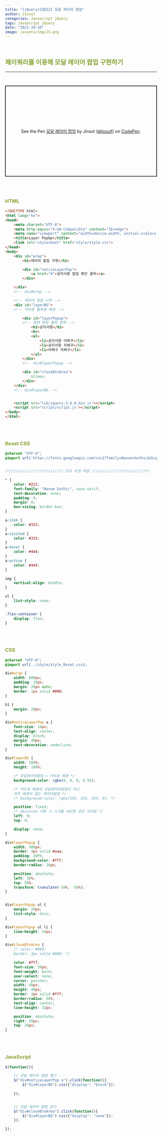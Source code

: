 ```yaml
---
title: "[jQuery][QUIZ] 모달 레이어 팝업"
author: Jinsol
categories: Javascript jQuery
tags: JavaScript jQuery
date: "2021-10-10"
image: /assets/img/JS.png
---
```


<br>

## <span style="color:#87a333">제이쿼리를 이용해 모달 레이어 팝업 구현하기</span>

<hr>
<br>

<p class="codepen" data-height="300" data-default-tab="html,result" data-slug-hash="VwzwrQe" data-user="losuif" style="height: 300px; box-sizing: border-box; display: flex; align-items: center; justify-content: center; border: 2px solid; margin: 1em 0; padding: 1em;">
  <span>See the Pen <a href="https://codepen.io/losuif/pen/VwzwrQe">
  모달 레이어 팝업</a> by Jinsol (<a href="https://codepen.io/losuif">@losuif</a>)
  on <a href="https://codepen.io">CodePen</a>.</span>
</p>
<script async src="https://cpwebassets.codepen.io/assets/embed/ei.js"></script>

<br><br>

### <span style="color:#87a333">HTML</span>

```html
<!DOCTYPE html>
<html lang="ko">
<head>
    <meta charset="UTF-8">
    <meta http-equiv="X-UA-Compatible" content="IE=edge">
    <meta name="viewport" content="width=device-width, initial-scale=1.0">
    <title>Layer PopUp</title>
    <link rel="stylesheet" href="style/style.css">
</head>
<body>
    <div id="wrap">
        <h1>레이어 팝업 구현</h1>

        <div id="noticeLayerPop">
            <a href="#">공지사항 팝업 확인 클릭</a>    
        </div>

    </div>
    <!-- div#wrap -->

    <!-- 레이어 팝업 시작 -->
    <div id="layerBG">
    <!-- 어두운 불투명 배경 -->

        <div id="layerPopup">
        <!-- 화면 중앙 출력 영역 -->
            <h2>공지사항</h2>
            <hr>
            <ul>
                <li>공지사항 어쩌구</li>
                <li>공지사항 저쩌구</li>
                <li>어쩌구 저쩌구</li>
            </ul>
        </div>
        <!-- div#layerPopup -->

        <div id="closeBtnArea">
            &times;
        </div>
    </div>
    <!-- div#layerBG -->


    <script src="lib/jquery-3.6.0.min.js"></script>
    <script src="script/script.js"></script>
</body>
</html>
```

<br><br>

### <span style="color:#87a333">Reset CSS</span>


```css
@charset "UTF-8";
@import url('https://fonts.googleapis.com/css2?family=Nanum+Gothic&display=swap');


/*///////////////////////// CSS 리셋 파일 /////////////////////////*/

* {
    color: #222;   
    font-family: "Nanum Gothic", sans-serif;  
    text-decoration: none; 
    padding: 0;
    margin: 0;
    box-sizing: border-box;    
}

a:link {
    color: #333;
} 
a:visited {    
    color: #333;
} 
a:hover {
    color: #444;
} 
a:active {
    color: #444;
} 

img {
    vertical-align: middle;
}

ul {
    list-style: none;
}

.flex-container {
    display: flex;
}
```


<br><br>

### <span style="color:#87a333">CSS</span>

```css
@charset "UTF-8";
@import url(../style/style_Reset.css);

div#wrap {
    width: 800px;
    padding: 10px;
    margin: 20px auto;
    border: 1px solid #000;
}

h1 {
    margin: 20px;
}

div#noticeLayerPop a {
    font-size: 24px;
    text-align: center;   
    display: block;
    margin: 40px; 
    text-decoration: underline;
}

div#layerBG {
    width: 100%;
    height: 100%;

    /* 모달레이어팝업 > 어두운 배경 */
    background-color: rgba(0, 0, 0, 0.55);

    /* 어두운 배경의 모달레이어팝업이 아닌 
    아무 배경이 없는 레이어팝업 */
    /* background-color: rgba(255, 255, 255, 0); */

    position: fixed;
    /* absolute 사용 시 스크롤 내리면 공간 사라짐 */
    left: 0;
    top: 0;

    display: none;
}

div#layerPopup {
    width: 400px;
    border: 4px solid #aaa;
    padding: 20PX;
    background-color: #fff;
    border-radius: 20px;

    position: absolute;
    left: 50%;
    top: 50%;
    transform: translate(-50%, -50%);
}


div#layerPopup ul {
    margin: 20px;
    list-style: disc;
}

div#layerPopup ul li {
    line-height: 24px;
}

div#closeBtnArea {
    /* color: #000;
    border: 3px solid #000; */

    color: #fff;
    font-size: 30px;
    font-weight: bold;
    user-select: none;  
    cursor: pointer;  
    width: 40px;
    height: 40px;
    border: 3px solid #fff;
    border-radius: 50%;
    text-align: center;
    line-height: 32px;

    position: absolute;
    right: 20px;
    top: 20px;
}
```

<br><br>

### <span style="color:#87a333">JavaScript</span>

```javascript
$(function(){

    // 모달 레이어 팝업 열기
    $("div#noticeLayerPop a").click(function(){
        $("div#layerBG").css({"display": "block"});
    
    });


    // 모달 레이어 팝업 닫기
    $("div#closeBtnArea").click(function(){
        $("div#layerBG").css({"display": "none"});
    });

});
```